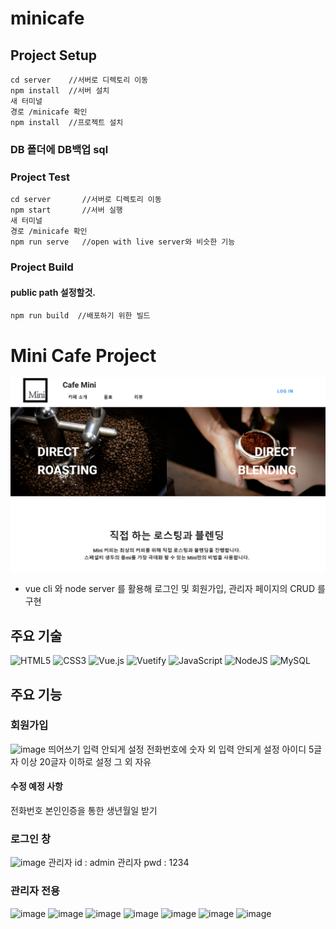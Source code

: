 # minicafe

## Project Setup
```
cd server    //서버로 디렉토리 이동
npm install  //서버 설치
새 터미널
경로 /minicafe 확인
npm install  //프로젝트 설치
```
### DB 폴더에 DB백업 sql

### Project Test
```
cd server       //서버로 디렉토리 이동
npm start       //서버 실행
새 터미널
경로 /minicafe 확인
npm run serve   //open with live server와 비슷한 기능
```

### Project Build
#### public path 설정할것.
```
npm run build  //배포하기 위한 빌드 
```




# Mini Cafe Project
![메인페이지](https://github.com/nihilism011/minicafe/blob/main/src/assets/MainPage.png)
+ vue cli 와 node server 를 활용해 로그인 및 회원가입, 관리자 페이지의 CRUD 를 구현
## 주요 기술
![HTML5](https://img.shields.io/badge/html5-%23E34F26.svg?style=for-the-badge&logo=html5&logoColor=white)
![CSS3](https://img.shields.io/badge/css3-%231572B6.svg?style=for-the-badge&logo=css3&logoColor=white)
![Vue.js](https://img.shields.io/badge/vuejs-%2335495e.svg?style=for-the-badge&logo=vuedotjs&logoColor=%234FC08D)
![Vuetify](https://img.shields.io/badge/Vuetify-1867C0?style=for-the-badge&logo=vuetify&logoColor=AEDDFF)
![JavaScript](https://img.shields.io/badge/javascript-%23323330.svg?style=for-the-badge&logo=javascript&logoColor=%23F7DF1E)
![NodeJS](https://img.shields.io/badge/node.js-6DA55F?style=for-the-badge&logo=node.js&logoColor=white)
![MySQL](https://img.shields.io/badge/mysql-4479A1.svg?style=for-the-badge&logo=mysql&logoColor=white)

## 주요 기능

### 회원가입
![image](https://github.com/user-attachments/assets/c5de4135-6a52-4b87-9181-85264deb472f)
띄어쓰기 입력 안되게 설정
전화번호에 숫자 외 입력 안되게 설정
아이디 5글자 이상 20글자 이하로 설정
그 외 자유
#### 수정 예정 사항
전화번호 본인인증을 통한 생년월일 받기
### 로그인 창
![image](https://github.com/user-attachments/assets/57c30fbe-1c81-4b15-b1bc-a8757afcbb0d)
관리자 id   : admin
관리자 pwd  : 1234
### 관리자 전용
![image](https://github.com/user-attachments/assets/a21be62a-6eb9-44ea-9a89-cb6d9013e6af)
![image](https://github.com/user-attachments/assets/33e412bf-f02e-4ab1-b35b-2cb4fd0cf8b5)
![image](https://github.com/user-attachments/assets/d55b256f-97de-4d9d-82c6-c5e7befb636e)
![image](https://github.com/user-attachments/assets/1e931032-52d3-4905-9680-7d0aafcb09c1)
![image](https://github.com/user-attachments/assets/8170579b-afd5-4e05-bfff-872920ce7818)
![image](https://github.com/user-attachments/assets/58b08c69-f970-422f-ae54-2ab6d9647d00)
![image](https://github.com/user-attachments/assets/1a8aee00-6c52-4d22-b4aa-2406628ff247)
